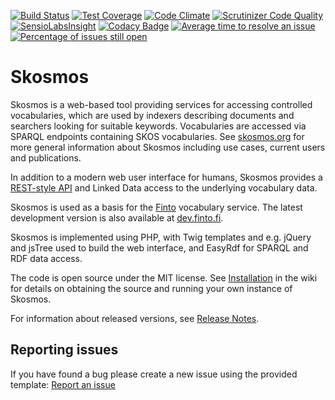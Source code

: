 [![Build Status](https://travis-ci.org/NatLibFi/Skosmos.svg?branch=master)](https://travis-ci.org/NatLibFi/Skosmos)
[![Test Coverage](https://codeclimate.com/github/NatLibFi/Skosmos/badges/coverage.svg)](https://codeclimate.com/github/NatLibFi/Skosmos/coverage)
[![Code Climate](https://codeclimate.com/github/NatLibFi/Skosmos/badges/gpa.svg)](https://codeclimate.com/github/NatLibFi/Skosmos)
[![Scrutinizer Code Quality](https://scrutinizer-ci.com/g/NatLibFi/Skosmos/badges/quality-score.png?b=master)](https://scrutinizer-ci.com/g/NatLibFi/Skosmos/?branch=master)
[![SensioLabsInsight](https://insight.sensiolabs.com/projects/ca1939e4-919d-4429-95e7-d63e0a35f9a1/mini.png)](https://insight.sensiolabs.com/projects/ca1939e4-919d-4429-95e7-d63e0a35f9a1)
[![Codacy Badge](https://api.codacy.com/project/badge/grade/c41550cd00fe4962ba766f8b5fe4a5ff)](https://www.codacy.com/app/NatLibFi/Skosmos)
[![Average time to resolve an issue](http://isitmaintained.com/badge/resolution/NatLibFi/Skosmos.svg)](http://isitmaintained.com/project/NatLibFi/Skosmos "Average time to resolve an issue")
[![Percentage of issues still open](http://isitmaintained.com/badge/open/NatLibFi/Skosmos.svg)](http://isitmaintained.com/project/NatLibFi/Skosmos "Percentage of issues still open")

# Skosmos

Skosmos is a web-based tool providing services for accessing controlled
vocabularies, which are used by indexers describing documents and searchers
looking for suitable keywords. Vocabularies are accessed via SPARQL
endpoints containing SKOS vocabularies. See
[skosmos.org](http://skosmos.org) for more general information about
Skosmos including use cases, current users and publications.

In addition to a modern web user interface for humans, Skosmos provides a
[REST-style API](https://github.com/NatLibFi/Skosmos/wiki/REST-API) and Linked 
Data access to the underlying vocabulary data.

Skosmos is used as a basis for the [Finto](http://finto.fi) vocabulary service. 
The latest development version is also available at 
[dev.finto.fi](http://dev.finto.fi).

Skosmos is implemented using PHP, with Twig templates and e.g. jQuery and
jsTree used to build the web interface, and EasyRdf for SPARQL and RDF data
access. 

The code is open source under the MIT license. See 
[Installation](https://github.com/NatLibFi/Skosmos/wiki/Installation) in the 
wiki for details on obtaining the source and running your own instance of Skosmos.

For information about released versions, see 
[Release Notes](https://github.com/NatLibFi/Skosmos/releases).


## Reporting issues

If you have found a bug please create a new issue using the provided template:
[Report an issue](https://github.com/NatLibFi/Skosmos/issues/new)
